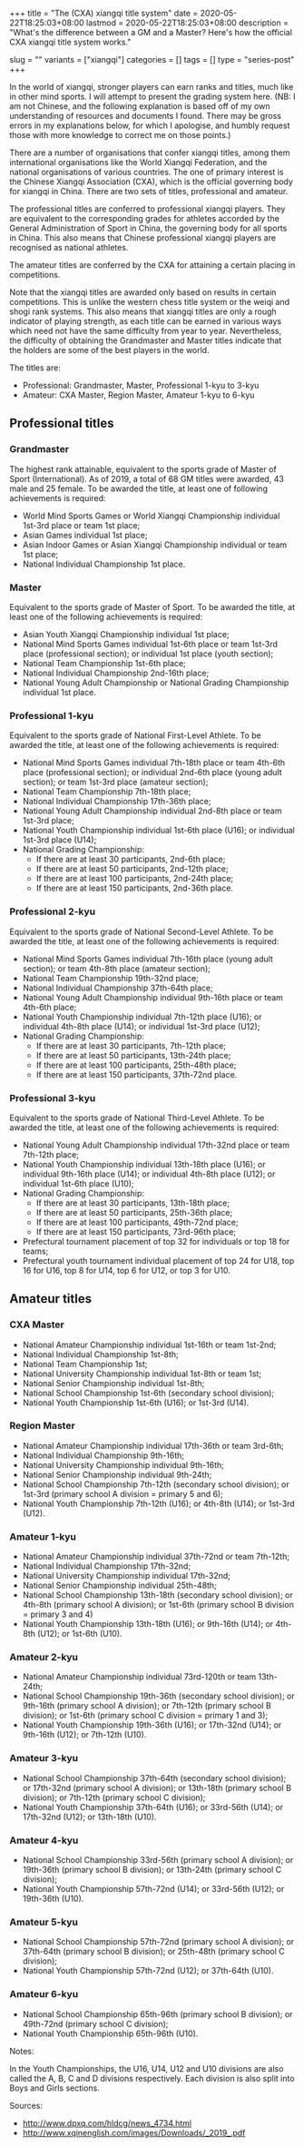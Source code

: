 +++
title = "The (CXA) xiangqi title system"
date = 2020-05-22T18:25:03+08:00
lastmod = 2020-05-22T18:25:03+08:00
description = "What's the difference between a GM and a Master? Here's how the official CXA xiangqi title system works."

slug = ""
variants = ["xiangqi"]
categories = []
tags = []
type = "series-post"
+++

In the world of xiangqi, stronger players can earn ranks and titles, much like in other mind sports. I will attempt to present the grading system here. (NB: I am not Chinese, and the following explanation is based off of my own understanding of resources and documents I found. There may be gross errors in my explanations below, for which I apologise, and humbly request those with more knowledge to correct me on those points.)

There are a number of organisations that confer xiangqi titles, among them international organisations like the World Xiangqi Federation, and the national organisations of various countries. The one of primary interest is the Chinese Xiangqi Association (CXA), which is the official governing body for xiangqi in China. There are two sets of titles, professional and amateur.

The professional titles are conferred to professional xiangqi players. They are equivalent to the corresponding grades for athletes accorded by the General Administration of Sport in China, the governing body for all sports in China. This also means that Chinese professional xiangqi players are recognised as national athletes.

The amateur titles are conferred by the CXA for attaining a certain placing in competitions.

Note that the xiangqi titles are awarded only based on results in certain competitions. This is unlike the western chess title system or the weiqi and shogi rank systems. This also means that xiangqi titles are only a rough indicator of playing strength, as each title can be earned in various ways which need not have the same difficulty from year to year. Nevertheless, the difficulty of obtaining the Grandmaster and Master titles indicate that the holders are some of the best players in the world.

The titles are:

- Professional: Grandmaster, Master, Professional 1-kyu to 3-kyu
- Amateur: CXA Master, Region Master, Amateur 1-kyu to 6-kyu

## Professional titles

### Grandmaster

The highest rank attainable, equivalent to the sports grade of Master of Sport (International). As of 2019, a total of 68 GM titles were awarded, 43 male and 25 female. To be awarded the title, at least one of following achievements is required:

- World Mind Sports Games or World Xiangqi Championship individual 1st-3rd place or team 1st place;
- Asian Games individual 1st place;
- Asian Indoor Games or Asian Xiangqi Championship individual or team 1st place;
- National Individual Championship 1st place.

### Master

Equivalent to the sports grade of Master of Sport. To be awarded the title, at least one of the following achievements is required:

- Asian Youth Xiangqi Championship individual 1st place;
- National Mind Sports Games individual 1st-6th place or team 1st-3rd place (professional section); or individual 1st place (youth section);
- National Team Championship 1st-6th place;
- National Individual Championship 2nd-16th place;
- National Young Adult Championship or National Grading Championship individual 1st place.

### Professional 1-kyu

Equivalent to the sports grade of National First-Level Athlete. To be awarded the title, at least one of the following achievements is required:

- National Mind Sports Games individual 7th-18th place or team 4th-6th place (professional section); or individual 2nd-6th place (young adult section); or team 1st-3rd place (amateur section);
- National Team Championship 7th-18th place;
- National Individual Championship 17th-36th place;
- National Young Adult Championship individual 2nd-8th place or team 1st-3rd place;
- National Youth Championship individual 1st-6th place (U16); or individual 1st-3rd place (U14);
- National Grading Championship:
    - If there are at least 30 participants, 2nd-6th place;
    - If there are at least 50 participants, 2nd-12th place;
    - If there are at least 100 participants, 2nd-24th place;
    - If there are at least 150 participants, 2nd-36th place.

### Professional 2-kyu

Equivalent to the sports grade of National Second-Level Athlete. To be awarded the title, at least one of the following achievements is required:

- National Mind Sports Games individual 7th-16th place (young adult section); or team 4th-8th place (amateur section);
- National Team Championship 19th-32nd place;
- National Individual Championship 37th-64th place;
- National Young Adult Championship individual 9th-16th place or team 4th-6th place;
- National Youth Championship individual 7th-12th place (U16); or individual 4th-8th place (U14); or individual 1st-3rd place (U12);
- National Grading Championship:
    - If there are at least 30 participants, 7th-12th place;
    - If there are at least 50 participants, 13th-24th place;
    - If there are at least 100 participants, 25th-48th place;
    - If there are at least 150 participants, 37th-72nd place.

### Professional 3-kyu

Equivalent to the sports grade of National Third-Level Athlete. To be awarded the title, at least one of the following achievements is required:

- National Young Adult Championship individual 17th-32nd place or team 7th-12th place;
- National Youth Championship individual 13th-18th place (U16); or individual 9th-16th place (U14); or individual 4th-8th place (U12); or individual 1st-6th place (U10);
- National Grading Championship:
    - If there are at least 30 participants, 13th-18th place;
    - If there are at least 50 participants, 25th-36th place;
    - If there are at least 100 participants, 49th-72nd place;
    - If there are at least 150 participants, 73rd-96th place;
- Prefectural tournament placement of top 32 for individuals or top 18 for teams;
- Prefectural youth tournament individual placement of top 24 for U18, top 16 for U16, top 8 for U14, top 6 for U12, or top 3 for U10.


## Amateur titles

### CXA Master

- National Amateur Championship individual 1st-16th or team 1st-2nd;
- National Individual Championship 1st-8th;
- National Team Championship 1st;
- National University Championship individual 1st-8th or team 1st;
- National Senior Championship individual 1st-8th;
- National School Championship 1st-6th (secondary school division);
- National Youth Championship 1st-6th (U16); or 1st-3rd (U14).

### Region Master

- National Amateur Championship individual 17th-36th or team 3rd-6th;
- National Individual Championship 9th-16th;
- National University Championship individual 9th-16th;
- National Senior Championship individual 9th-24th;
- National School Championship 7th-12th (secondary school division); or 1st-3rd (primary school A division = primary 5 and 6);
- National Youth Championship 7th-12th (U16); or 4th-8th (U14); or 1st-3rd (U12).

### Amateur 1-kyu

- National Amateur Championship individual 37th-72nd or team 7th-12th;
- National Individual Championship 17th-32nd;
- National University Championship individual 17th-32nd;
- National Senior Championship individual 25th-48th;
- National School Championship 13th-18th (secondary school division); or 4th-8th (primary school A division); or 1st-6th (primary school B division = primary 3 and 4)
- National Youth Championship 13th-18th (U16); or 9th-16th (U14); or 4th-8th (U12); or 1st-6th (U10).

### Amateur 2-kyu

- National Amateur Championship individual 73rd-120th or team 13th-24th;
- National School Championship 19th-36th (secondary school division); or 9th-16th (primary school A division); or 7th-12th (primary school B division); or 1st-6th (primary school C division = primary 1 and 3);
- National Youth Championship 19th-36th (U16); or 17th-32nd (U14); or 9th-16th (U12); or 7th-12th (U10).

### Amateur 3-kyu

- National School Championship 37th-64th (secondary school division); or 17th-32nd (primary school A division); or 13th-18th (primary school B division); or 7th-12th (primary school C division);
- National Youth Championship 37th-64th (U16); or 33rd-56th (U14); or 17th-32nd (U12); or 13th-18th (U10).

### Amateur 4-kyu

- National School Championship 33rd-56th (primary school A division); or 19th-36th (primary school B division); or 13th-24th (primary school C division);
- National Youth Championship 57th-72nd (U14); or 33rd-56th (U12); or 19th-36th (U10).

### Amateur 5-kyu

- National School Championship 57th-72nd (primary school A division); or 37th-64th (primary school B division); or 25th-48th (primary school C division);
- National Youth Championship 57th-72nd (U12); or 37th-64th (U10).

### Amateur 6-kyu

- National School Championship 65th-96th (primary school B division); or 49th-72nd (primary school C division);
- National Youth Championship 65th-96th (U10).


Notes:

In the Youth Championships, the U16, U14, U12 and U10 divisions are also called the A, B, C and D divisions respectively. Each division is also split into Boys and Girls sections.

Sources:

- http://www.dpxq.com/hldcg/news_4734.html
- http://www.xqinenglish.com/images/Downloads/_2019_.pdf